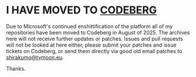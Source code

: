 # I HAVE MOVED TO [CODEBERG](https://shinmera.com/projects)
Due to Microsoft's continued enshittification of the platform all of my repositories have been moved to Codeberg in August of 2025. The archives here will not receive further updates or patches. Issues and pull requests will not be looked at here either, please submit your patches and issue tickets on Codeberg, or send them directly via good old email patches to shirakumo@tymoon.eu.

Thanks.
